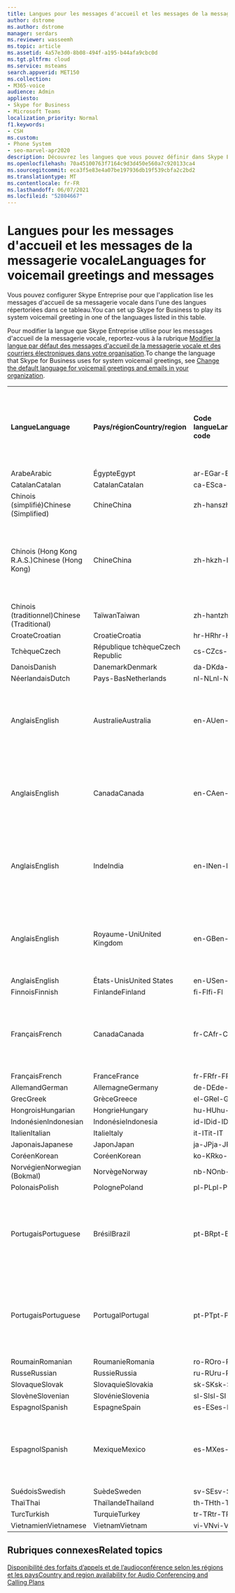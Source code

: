 ```yaml
---
title: Langues pour les messages d'accueil et les messages de la messagerie vocale
author: dstrome
ms.author: dstrome
manager: serdars
ms.reviewer: wasseemh
ms.topic: article
ms.assetid: 4a57e3d0-8b08-494f-a195-b44afa9cbc0d
ms.tgt.pltfrm: cloud
ms.service: msteams
search.appverid: MET150
ms.collection:
- M365-voice
audience: Admin
appliesto:
- Skype for Business
- Microsoft Teams
localization_priority: Normal
f1.keywords:
- CSH
ms.custom:
- Phone System
- seo-marvel-apr2020
description: Découvrez les langues que vous pouvez définir dans Skype Entreprise pour les messages système et les messages d’accueil de la messagerie vocale par défaut.
ms.openlocfilehash: 70a45100763f7164c9d3d450e560a7c920133ca4
ms.sourcegitcommit: eca3f5e83e4a07be197936db19f539cbfa2c2bd2
ms.translationtype: MT
ms.contentlocale: fr-FR
ms.lasthandoff: 06/07/2021
ms.locfileid: "52804667"
---
```

# <a name="languages-for-voicemail-greetings-and-messages"></a><span data-ttu-id="f62c3-103">Langues pour les messages d'accueil et les messages de la messagerie vocale</span><span class="sxs-lookup"><span data-stu-id="f62c3-103">Languages for voicemail greetings and messages</span></span>

<span data-ttu-id="f62c3-104">Vous pouvez configurer Skype Entreprise pour que l'application lise les messages d'accueil de sa messagerie vocale dans l'une des langues répertoriées dans ce tableau.</span><span class="sxs-lookup"><span data-stu-id="f62c3-104">You can set up Skype for Business to play its system voicemail greeting in one of the languages listed in this table.</span></span>

<span data-ttu-id="f62c3-105">Pour modifier la langue que Skype Entreprise utilise pour les messages d'accueil de la messagerie vocale, reportez-vous à la rubrique [Modifier la langue par défaut des messages d'accueil de la messagerie vocale et des courriers électroniques dans votre organisation](/microsoftteams/change-the-default-language-for-greetings-and-emails?toc=/skypeforbusiness/toc.json&bc=/skypeforbusiness/breadcrumb/toc.json).</span><span class="sxs-lookup"><span data-stu-id="f62c3-105">To change the language that Skype for Business uses for system voicemail greetings, see [Change the default language for voicemail greetings and emails in your organization](/microsoftteams/change-the-default-language-for-greetings-and-emails?toc=/skypeforbusiness/toc.json&bc=/skypeforbusiness/breadcrumb/toc.json).</span></span>

|||||||
|:-----|:-----|:-----|:-----|:-----|:-----|
|<span data-ttu-id="f62c3-106">**Langue**</span><span class="sxs-lookup"><span data-stu-id="f62c3-106">**Language**</span></span> <br/> |<span data-ttu-id="f62c3-107">**Pays/région**</span><span class="sxs-lookup"><span data-stu-id="f62c3-107">**Country/region**</span></span> <br/> |<span data-ttu-id="f62c3-108">**Code langue**</span><span class="sxs-lookup"><span data-stu-id="f62c3-108">**Language code**</span></span> <br/> |<span data-ttu-id="f62c3-109">**Disponible pour qu'un utilisateur la voie dans un courrier électronique ?**</span><span class="sxs-lookup"><span data-stu-id="f62c3-109">**Available for a user to see it in email?**</span></span> <br/> |<span data-ttu-id="f62c3-110">**Disponible lorsque l'utilisateur appelle ?**</span><span class="sxs-lookup"><span data-stu-id="f62c3-110">**Available when the user calls in?**</span></span> <br/> |<span data-ttu-id="f62c3-111">**Transcription disponible ?**</span><span class="sxs-lookup"><span data-stu-id="f62c3-111">**Transcription available?**</span></span> <br/> |
|<span data-ttu-id="f62c3-112">Arabe</span><span class="sxs-lookup"><span data-stu-id="f62c3-112">Arabic</span></span> <br/> |<span data-ttu-id="f62c3-113">Égypte</span><span class="sxs-lookup"><span data-stu-id="f62c3-113">Egypt</span></span>  <br/> |<span data-ttu-id="f62c3-114">ar-EG</span><span class="sxs-lookup"><span data-stu-id="f62c3-114">ar-EG</span></span>  <br/> |<span data-ttu-id="f62c3-115">Oui</span><span class="sxs-lookup"><span data-stu-id="f62c3-115">Yes</span></span>  <br/> |<span data-ttu-id="f62c3-116">Oui</span><span class="sxs-lookup"><span data-stu-id="f62c3-116">Yes</span></span>  <br/> |<span data-ttu-id="f62c3-117">Non</span><span class="sxs-lookup"><span data-stu-id="f62c3-117">No</span></span>  <br/> |
|<span data-ttu-id="f62c3-118">Catalan</span><span class="sxs-lookup"><span data-stu-id="f62c3-118">Catalan</span></span>  <br/> |<span data-ttu-id="f62c3-119">Catalan</span><span class="sxs-lookup"><span data-stu-id="f62c3-119">Catalan</span></span>  <br/> |<span data-ttu-id="f62c3-120">ca-ES</span><span class="sxs-lookup"><span data-stu-id="f62c3-120">ca-ES</span></span>  <br/> |<span data-ttu-id="f62c3-121">Oui</span><span class="sxs-lookup"><span data-stu-id="f62c3-121">Yes</span></span>  <br/> |<span data-ttu-id="f62c3-122">Oui</span><span class="sxs-lookup"><span data-stu-id="f62c3-122">Yes</span></span>  <br/> |<span data-ttu-id="f62c3-123">Non</span><span class="sxs-lookup"><span data-stu-id="f62c3-123">No</span></span>  <br/> |
|<span data-ttu-id="f62c3-124">Chinois (simplifié)</span><span class="sxs-lookup"><span data-stu-id="f62c3-124">Chinese (Simplified)</span></span>  <br/> |<span data-ttu-id="f62c3-125">Chine</span><span class="sxs-lookup"><span data-stu-id="f62c3-125">China</span></span>  <br/> |<span data-ttu-id="f62c3-126">zh-hans</span><span class="sxs-lookup"><span data-stu-id="f62c3-126">zh-hans</span></span>  <br/> |<span data-ttu-id="f62c3-127">Oui</span><span class="sxs-lookup"><span data-stu-id="f62c3-127">Yes</span></span>  <br/> |<span data-ttu-id="f62c3-128">Oui</span><span class="sxs-lookup"><span data-stu-id="f62c3-128">Yes</span></span>  <br/> |<span data-ttu-id="f62c3-129">Oui</span><span class="sxs-lookup"><span data-stu-id="f62c3-129">Yes</span></span>  <br/> |
|<span data-ttu-id="f62c3-130">Chinois (Hong Kong R.A.S.)</span><span class="sxs-lookup"><span data-stu-id="f62c3-130">Chinese (Hong Kong)</span></span>  <br/> |<span data-ttu-id="f62c3-131">Chine</span><span class="sxs-lookup"><span data-stu-id="f62c3-131">China</span></span>  <br/> |<span data-ttu-id="f62c3-132">zh-hk</span><span class="sxs-lookup"><span data-stu-id="f62c3-132">zh-hk</span></span>  <br/> |<span data-ttu-id="f62c3-133">Oui, mais le chinois (traditionnel) (zh-hant) est utilisé.</span><span class="sxs-lookup"><span data-stu-id="f62c3-133">Yes, but Chinese (Traditional) (zh-hant) is used.</span></span>  <br/> | <span data-ttu-id="f62c3-134">Oui</span><span class="sxs-lookup"><span data-stu-id="f62c3-134">Yes</span></span> <br/> |<span data-ttu-id="f62c3-135">Oui, mais le chinois (traditionnel) (zh-hant) est utilisé.</span><span class="sxs-lookup"><span data-stu-id="f62c3-135">Yes, but Chinese (Traditional) (zh-hant) is used.</span></span>  <br/> |
|<span data-ttu-id="f62c3-136">Chinois (traditionnel)</span><span class="sxs-lookup"><span data-stu-id="f62c3-136">Chinese (Traditional)</span></span>  <br/> |<span data-ttu-id="f62c3-137">Taïwan</span><span class="sxs-lookup"><span data-stu-id="f62c3-137">Taiwan</span></span>  <br/> |<span data-ttu-id="f62c3-138">zh-hant</span><span class="sxs-lookup"><span data-stu-id="f62c3-138">zh-hant</span></span>  <br/> |<span data-ttu-id="f62c3-139">Oui</span><span class="sxs-lookup"><span data-stu-id="f62c3-139">Yes</span></span>  <br/> |<span data-ttu-id="f62c3-140">Oui</span><span class="sxs-lookup"><span data-stu-id="f62c3-140">Yes</span></span>  <br/> |<span data-ttu-id="f62c3-141">Non</span><span class="sxs-lookup"><span data-stu-id="f62c3-141">No</span></span>  <br/> |
|<span data-ttu-id="f62c3-142">Croate</span><span class="sxs-lookup"><span data-stu-id="f62c3-142">Croatian</span></span><br/> |<span data-ttu-id="f62c3-143">Croatie</span><span class="sxs-lookup"><span data-stu-id="f62c3-143">Croatia</span></span>  <br/> |<span data-ttu-id="f62c3-144">hr-HR</span><span class="sxs-lookup"><span data-stu-id="f62c3-144">hr-HR</span></span>  <br/> |<span data-ttu-id="f62c3-145">Oui</span><span class="sxs-lookup"><span data-stu-id="f62c3-145">Yes</span></span>  <br/> |<span data-ttu-id="f62c3-146">Oui</span><span class="sxs-lookup"><span data-stu-id="f62c3-146">Yes</span></span>  <br/> |<span data-ttu-id="f62c3-147">Non</span><span class="sxs-lookup"><span data-stu-id="f62c3-147">No</span></span>  <br/> |
|<span data-ttu-id="f62c3-148">Tchèque</span><span class="sxs-lookup"><span data-stu-id="f62c3-148">Czech</span></span> <br/> |<span data-ttu-id="f62c3-149">République tchèque</span><span class="sxs-lookup"><span data-stu-id="f62c3-149">Czech Republic</span></span>  <br/> |<span data-ttu-id="f62c3-150">cs-CZ</span><span class="sxs-lookup"><span data-stu-id="f62c3-150">cs-CZ</span></span>  <br/> |<span data-ttu-id="f62c3-151">Oui</span><span class="sxs-lookup"><span data-stu-id="f62c3-151">Yes</span></span>  <br/> |<span data-ttu-id="f62c3-152">Oui</span><span class="sxs-lookup"><span data-stu-id="f62c3-152">Yes</span></span>  <br/> |<span data-ttu-id="f62c3-153">Non</span><span class="sxs-lookup"><span data-stu-id="f62c3-153">No</span></span>  <br/> |
|<span data-ttu-id="f62c3-154">Danois</span><span class="sxs-lookup"><span data-stu-id="f62c3-154">Danish</span></span>  <br/> |<span data-ttu-id="f62c3-155">Danemark</span><span class="sxs-lookup"><span data-stu-id="f62c3-155">Denmark</span></span>  <br/> |<span data-ttu-id="f62c3-156">da-DK</span><span class="sxs-lookup"><span data-stu-id="f62c3-156">da-DK</span></span>  <br/> |<span data-ttu-id="f62c3-157">Oui</span><span class="sxs-lookup"><span data-stu-id="f62c3-157">Yes</span></span>  <br/> |<span data-ttu-id="f62c3-158">Oui</span><span class="sxs-lookup"><span data-stu-id="f62c3-158">Yes</span></span>  <br/> |<span data-ttu-id="f62c3-159">Non</span><span class="sxs-lookup"><span data-stu-id="f62c3-159">No</span></span>  <br/> |
|<span data-ttu-id="f62c3-160">Néerlandais</span><span class="sxs-lookup"><span data-stu-id="f62c3-160">Dutch</span></span>  <br/> |<span data-ttu-id="f62c3-161">Pays-Bas</span><span class="sxs-lookup"><span data-stu-id="f62c3-161">Netherlands</span></span>  <br/> |<span data-ttu-id="f62c3-162">nl-NL</span><span class="sxs-lookup"><span data-stu-id="f62c3-162">nl-NL</span></span>  <br/> |<span data-ttu-id="f62c3-163">Oui</span><span class="sxs-lookup"><span data-stu-id="f62c3-163">Yes</span></span>  <br/> |<span data-ttu-id="f62c3-164">Oui</span><span class="sxs-lookup"><span data-stu-id="f62c3-164">Yes</span></span>  <br/> |<span data-ttu-id="f62c3-165">Non</span><span class="sxs-lookup"><span data-stu-id="f62c3-165">No</span></span>  <br/> |
|<span data-ttu-id="f62c3-166">Anglais</span><span class="sxs-lookup"><span data-stu-id="f62c3-166">English</span></span>  <br/> |<span data-ttu-id="f62c3-167">Australie</span><span class="sxs-lookup"><span data-stu-id="f62c3-167">Australia</span></span>  <br/> |<span data-ttu-id="f62c3-168">en-AU</span><span class="sxs-lookup"><span data-stu-id="f62c3-168">en-AU</span></span>  <br/> |<span data-ttu-id="f62c3-169">Oui, mais l'anglais des États-Unis (en-US) est utilisé.</span><span class="sxs-lookup"><span data-stu-id="f62c3-169">Yes, but US English (en-US) is used.</span></span>  <br/> |<span data-ttu-id="f62c3-170">Oui</span><span class="sxs-lookup"><span data-stu-id="f62c3-170">Yes</span></span>  <br/> |<span data-ttu-id="f62c3-171">Oui, mais l'anglais des États-Unis (en-US) est utilisé.</span><span class="sxs-lookup"><span data-stu-id="f62c3-171">Yes, but US English (en-US) is used.</span></span>  <br/> |
|<span data-ttu-id="f62c3-172">Anglais</span><span class="sxs-lookup"><span data-stu-id="f62c3-172">English</span></span>  <br/> |<span data-ttu-id="f62c3-173">Canada</span><span class="sxs-lookup"><span data-stu-id="f62c3-173">Canada</span></span>  <br/> |<span data-ttu-id="f62c3-174">en-CA</span><span class="sxs-lookup"><span data-stu-id="f62c3-174">en-CA</span></span>  <br/> |<span data-ttu-id="f62c3-175">Oui, mais l'anglais des États-Unis (en-US) est utilisé.</span><span class="sxs-lookup"><span data-stu-id="f62c3-175">Yes, but US English (en-US) is used.</span></span>  <br/> |<span data-ttu-id="f62c3-176">Oui</span><span class="sxs-lookup"><span data-stu-id="f62c3-176">Yes</span></span>  <br/> |<span data-ttu-id="f62c3-177">Oui, mais l'anglais des États-Unis (en-US) est utilisé.</span><span class="sxs-lookup"><span data-stu-id="f62c3-177">Yes, but US English (en-US) is used.</span></span>  <br/> |
|<span data-ttu-id="f62c3-178">Anglais</span><span class="sxs-lookup"><span data-stu-id="f62c3-178">English</span></span>  <br/> |<span data-ttu-id="f62c3-179">Inde</span><span class="sxs-lookup"><span data-stu-id="f62c3-179">India</span></span>  <br/> |<span data-ttu-id="f62c3-180">en-IN</span><span class="sxs-lookup"><span data-stu-id="f62c3-180">en-IN</span></span>  <br/> |<span data-ttu-id="f62c3-181">Oui, mais l'anglais des États-Unis (en-US) est utilisé.</span><span class="sxs-lookup"><span data-stu-id="f62c3-181">Yes, but US English (en-US) is used.</span></span>  <br/> |<span data-ttu-id="f62c3-182">Oui</span><span class="sxs-lookup"><span data-stu-id="f62c3-182">Yes</span></span>  <br/> |<span data-ttu-id="f62c3-183">Oui, mais l'anglais des États-Unis (en-US) est utilisé.</span><span class="sxs-lookup"><span data-stu-id="f62c3-183">Yes, but US English (en-US) is used.</span></span>  <br/> |
|<span data-ttu-id="f62c3-184">Anglais</span><span class="sxs-lookup"><span data-stu-id="f62c3-184">English</span></span>  <br/> |<span data-ttu-id="f62c3-185">Royaume-Uni</span><span class="sxs-lookup"><span data-stu-id="f62c3-185">United Kingdom</span></span>  <br/> |<span data-ttu-id="f62c3-186">en-GB</span><span class="sxs-lookup"><span data-stu-id="f62c3-186">en-GB</span></span>  <br/> |<span data-ttu-id="f62c3-187">Oui, mais l'anglais des États-Unis (en-US) est utilisé.</span><span class="sxs-lookup"><span data-stu-id="f62c3-187">Yes, but US English (en-US) is used.</span></span>  <br/> |<span data-ttu-id="f62c3-188">Oui</span><span class="sxs-lookup"><span data-stu-id="f62c3-188">Yes</span></span>  <br/> |<span data-ttu-id="f62c3-189">Oui, mais l'anglais des États-Unis (en-US) est utilisé.</span><span class="sxs-lookup"><span data-stu-id="f62c3-189">Yes, but US English (en-US) is used.</span></span>  <br/> |
|<span data-ttu-id="f62c3-190">Anglais</span><span class="sxs-lookup"><span data-stu-id="f62c3-190">English</span></span>  <br/> |<span data-ttu-id="f62c3-191">États-Unis</span><span class="sxs-lookup"><span data-stu-id="f62c3-191">United States</span></span>  <br/> |<span data-ttu-id="f62c3-192">en-US</span><span class="sxs-lookup"><span data-stu-id="f62c3-192">en-US</span></span>  <br/> |<span data-ttu-id="f62c3-193">Oui</span><span class="sxs-lookup"><span data-stu-id="f62c3-193">Yes</span></span>  <br/> |<span data-ttu-id="f62c3-194">Oui</span><span class="sxs-lookup"><span data-stu-id="f62c3-194">Yes</span></span>  <br/> |<span data-ttu-id="f62c3-195">Oui</span><span class="sxs-lookup"><span data-stu-id="f62c3-195">Yes</span></span>  <br/> |
|<span data-ttu-id="f62c3-196">Finnois</span><span class="sxs-lookup"><span data-stu-id="f62c3-196">Finnish</span></span>  <br/> |<span data-ttu-id="f62c3-197">Finlande</span><span class="sxs-lookup"><span data-stu-id="f62c3-197">Finland</span></span>  <br/> |<span data-ttu-id="f62c3-198">fi-FI</span><span class="sxs-lookup"><span data-stu-id="f62c3-198">fi-Fl</span></span>  <br/> |<span data-ttu-id="f62c3-199">Oui</span><span class="sxs-lookup"><span data-stu-id="f62c3-199">Yes</span></span>  <br/> |<span data-ttu-id="f62c3-200">Oui</span><span class="sxs-lookup"><span data-stu-id="f62c3-200">Yes</span></span>  <br/> |<span data-ttu-id="f62c3-201">Non</span><span class="sxs-lookup"><span data-stu-id="f62c3-201">No</span></span>  <br/> |
|<span data-ttu-id="f62c3-202">Français</span><span class="sxs-lookup"><span data-stu-id="f62c3-202">French</span></span>  <br/> |<span data-ttu-id="f62c3-203">Canada</span><span class="sxs-lookup"><span data-stu-id="f62c3-203">Canada</span></span>  <br/> |<span data-ttu-id="f62c3-204">fr-CA</span><span class="sxs-lookup"><span data-stu-id="f62c3-204">fr-CA</span></span>  <br/> |<span data-ttu-id="f62c3-205">Mais le français de France (fr-FR) est utilisé.</span><span class="sxs-lookup"><span data-stu-id="f62c3-205">Yes, but France French (fr-FR) is used.</span></span>  <br/> |<span data-ttu-id="f62c3-206">Oui</span><span class="sxs-lookup"><span data-stu-id="f62c3-206">Yes</span></span>  <br/> |<span data-ttu-id="f62c3-207">Mais le français de France (fr-FR) est utilisé.</span><span class="sxs-lookup"><span data-stu-id="f62c3-207">Yes, but France French (fr-FR) is used.</span></span>  <br/> |
|<span data-ttu-id="f62c3-208">Français</span><span class="sxs-lookup"><span data-stu-id="f62c3-208">French</span></span>  <br/> |<span data-ttu-id="f62c3-209">France</span><span class="sxs-lookup"><span data-stu-id="f62c3-209">France</span></span>  <br/> |<span data-ttu-id="f62c3-210">fr-FR</span><span class="sxs-lookup"><span data-stu-id="f62c3-210">fr-FR</span></span>  <br/> |<span data-ttu-id="f62c3-211">Oui</span><span class="sxs-lookup"><span data-stu-id="f62c3-211">Yes</span></span>  <br/> |<span data-ttu-id="f62c3-212">Oui</span><span class="sxs-lookup"><span data-stu-id="f62c3-212">Yes</span></span>  <br/> |<span data-ttu-id="f62c3-213">Oui</span><span class="sxs-lookup"><span data-stu-id="f62c3-213">Yes</span></span>  <br/> |
|<span data-ttu-id="f62c3-214">Allemand</span><span class="sxs-lookup"><span data-stu-id="f62c3-214">German</span></span>  <br/> |<span data-ttu-id="f62c3-215">Allemagne</span><span class="sxs-lookup"><span data-stu-id="f62c3-215">Germany</span></span>  <br/> |<span data-ttu-id="f62c3-216">de-DE</span><span class="sxs-lookup"><span data-stu-id="f62c3-216">de-DE</span></span>  <br/> |<span data-ttu-id="f62c3-217">Oui</span><span class="sxs-lookup"><span data-stu-id="f62c3-217">Yes</span></span>  <br/> |<span data-ttu-id="f62c3-218">Oui</span><span class="sxs-lookup"><span data-stu-id="f62c3-218">Yes</span></span>  <br/> |<span data-ttu-id="f62c3-219">Oui</span><span class="sxs-lookup"><span data-stu-id="f62c3-219">Yes</span></span>  <br/> |
|<span data-ttu-id="f62c3-220">Grec</span><span class="sxs-lookup"><span data-stu-id="f62c3-220">Greek</span></span> <br/> |<span data-ttu-id="f62c3-221">Grèce</span><span class="sxs-lookup"><span data-stu-id="f62c3-221">Greece</span></span>  <br/> |<span data-ttu-id="f62c3-222">el-GR</span><span class="sxs-lookup"><span data-stu-id="f62c3-222">el-GR</span></span>  <br/> |<span data-ttu-id="f62c3-223">Oui</span><span class="sxs-lookup"><span data-stu-id="f62c3-223">Yes</span></span>  <br/> |<span data-ttu-id="f62c3-224">Oui</span><span class="sxs-lookup"><span data-stu-id="f62c3-224">Yes</span></span>  <br/> |<span data-ttu-id="f62c3-225">Non</span><span class="sxs-lookup"><span data-stu-id="f62c3-225">No</span></span>  <br/> |
|<span data-ttu-id="f62c3-226">Hongrois</span><span class="sxs-lookup"><span data-stu-id="f62c3-226">Hungarian</span></span> <br/> |<span data-ttu-id="f62c3-227">Hongrie</span><span class="sxs-lookup"><span data-stu-id="f62c3-227">Hungary</span></span>  <br/> |<span data-ttu-id="f62c3-228">hu-HU</span><span class="sxs-lookup"><span data-stu-id="f62c3-228">hu-HU</span></span>  <br/> |<span data-ttu-id="f62c3-229">Oui</span><span class="sxs-lookup"><span data-stu-id="f62c3-229">Yes</span></span>  <br/> |<span data-ttu-id="f62c3-230">Oui</span><span class="sxs-lookup"><span data-stu-id="f62c3-230">Yes</span></span>  <br/> |<span data-ttu-id="f62c3-231">Non</span><span class="sxs-lookup"><span data-stu-id="f62c3-231">No</span></span>  <br/> |
|<span data-ttu-id="f62c3-232">Indonésien</span><span class="sxs-lookup"><span data-stu-id="f62c3-232">Indonesian</span></span> <br/> |<span data-ttu-id="f62c3-233">Indonésie</span><span class="sxs-lookup"><span data-stu-id="f62c3-233">Indonesia</span></span>  <br/> |<span data-ttu-id="f62c3-234">id-ID</span><span class="sxs-lookup"><span data-stu-id="f62c3-234">id-ID</span></span>  <br/> |<span data-ttu-id="f62c3-235">Oui</span><span class="sxs-lookup"><span data-stu-id="f62c3-235">Yes</span></span>  <br/> |<span data-ttu-id="f62c3-236">Oui</span><span class="sxs-lookup"><span data-stu-id="f62c3-236">Yes</span></span>  <br/> |<span data-ttu-id="f62c3-237">Non</span><span class="sxs-lookup"><span data-stu-id="f62c3-237">No</span></span>  <br/> |
|<span data-ttu-id="f62c3-238">Italien</span><span class="sxs-lookup"><span data-stu-id="f62c3-238">Italian</span></span>  <br/> |<span data-ttu-id="f62c3-239">Italie</span><span class="sxs-lookup"><span data-stu-id="f62c3-239">Italy</span></span>  <br/> |<span data-ttu-id="f62c3-240">it-IT</span><span class="sxs-lookup"><span data-stu-id="f62c3-240">it-IT</span></span>  <br/> |<span data-ttu-id="f62c3-241">Oui</span><span class="sxs-lookup"><span data-stu-id="f62c3-241">Yes</span></span>  <br/> |<span data-ttu-id="f62c3-242">Oui</span><span class="sxs-lookup"><span data-stu-id="f62c3-242">Yes</span></span>  <br/> |<span data-ttu-id="f62c3-243">Oui</span><span class="sxs-lookup"><span data-stu-id="f62c3-243">Yes</span></span>  <br/> |
|<span data-ttu-id="f62c3-244">Japonais</span><span class="sxs-lookup"><span data-stu-id="f62c3-244">Japanese</span></span>  <br/> |<span data-ttu-id="f62c3-245">Japon</span><span class="sxs-lookup"><span data-stu-id="f62c3-245">Japan</span></span>  <br/> |<span data-ttu-id="f62c3-246">ja-JP</span><span class="sxs-lookup"><span data-stu-id="f62c3-246">ja-JP</span></span>  <br/> |<span data-ttu-id="f62c3-247">Oui</span><span class="sxs-lookup"><span data-stu-id="f62c3-247">Yes</span></span>  <br/> |<span data-ttu-id="f62c3-248">Oui</span><span class="sxs-lookup"><span data-stu-id="f62c3-248">Yes</span></span>  <br/> |<span data-ttu-id="f62c3-249">Oui</span><span class="sxs-lookup"><span data-stu-id="f62c3-249">Yes</span></span>  <br/> |
|<span data-ttu-id="f62c3-250">Coréen</span><span class="sxs-lookup"><span data-stu-id="f62c3-250">Korean</span></span>  <br/> |<span data-ttu-id="f62c3-251">Coréen</span><span class="sxs-lookup"><span data-stu-id="f62c3-251">Korean</span></span>  <br/> |<span data-ttu-id="f62c3-252">ko-KR</span><span class="sxs-lookup"><span data-stu-id="f62c3-252">ko-KR</span></span>  <br/> |<span data-ttu-id="f62c3-253">Oui</span><span class="sxs-lookup"><span data-stu-id="f62c3-253">Yes</span></span>  <br/> |<span data-ttu-id="f62c3-254">Oui</span><span class="sxs-lookup"><span data-stu-id="f62c3-254">Yes</span></span>  <br/> |<span data-ttu-id="f62c3-255">Non</span><span class="sxs-lookup"><span data-stu-id="f62c3-255">No</span></span>  <br/> |
|<span data-ttu-id="f62c3-256">Norvégien</span><span class="sxs-lookup"><span data-stu-id="f62c3-256">Norwegian (Bokmal)</span></span>  <br/> |<span data-ttu-id="f62c3-257">Norvège</span><span class="sxs-lookup"><span data-stu-id="f62c3-257">Norway</span></span>  <br/> |<span data-ttu-id="f62c3-258">nb-NO</span><span class="sxs-lookup"><span data-stu-id="f62c3-258">nb-NO</span></span>  <br/> |<span data-ttu-id="f62c3-259">Oui</span><span class="sxs-lookup"><span data-stu-id="f62c3-259">Yes</span></span>  <br/> |<span data-ttu-id="f62c3-260">Non</span><span class="sxs-lookup"><span data-stu-id="f62c3-260">No</span></span>  <br/> |<span data-ttu-id="f62c3-261">Non</span><span class="sxs-lookup"><span data-stu-id="f62c3-261">No</span></span>  <br/> |
|<span data-ttu-id="f62c3-262">Polonais</span><span class="sxs-lookup"><span data-stu-id="f62c3-262">Polish</span></span>  <br/> |<span data-ttu-id="f62c3-263">Pologne</span><span class="sxs-lookup"><span data-stu-id="f62c3-263">Poland</span></span>  <br/> |<span data-ttu-id="f62c3-264">pl-PL</span><span class="sxs-lookup"><span data-stu-id="f62c3-264">pl-PL</span></span>  <br/> |<span data-ttu-id="f62c3-265">Oui</span><span class="sxs-lookup"><span data-stu-id="f62c3-265">Yes</span></span>  <br/> | <span data-ttu-id="f62c3-266">Oui</span><span class="sxs-lookup"><span data-stu-id="f62c3-266">Yes</span></span> <br/> |<span data-ttu-id="f62c3-267">Non</span><span class="sxs-lookup"><span data-stu-id="f62c3-267">No</span></span>  <br/> |
|<span data-ttu-id="f62c3-268">Portugais</span><span class="sxs-lookup"><span data-stu-id="f62c3-268">Portuguese</span></span>  <br/> |<span data-ttu-id="f62c3-269">Brésil</span><span class="sxs-lookup"><span data-stu-id="f62c3-269">Brazil</span></span>  <br/> |<span data-ttu-id="f62c3-270">pt-BR</span><span class="sxs-lookup"><span data-stu-id="f62c3-270">pt-BR</span></span>  <br/> |<span data-ttu-id="f62c3-271">Oui, mais le portugais du Portugal (pt-PT) est utilisé.</span><span class="sxs-lookup"><span data-stu-id="f62c3-271">Yes, but Portugal Portuguese (pt-PT) is used.</span></span>  <br/> |<span data-ttu-id="f62c3-272">Oui</span><span class="sxs-lookup"><span data-stu-id="f62c3-272">Yes</span></span>  <br/> |<span data-ttu-id="f62c3-273">Oui</span><span class="sxs-lookup"><span data-stu-id="f62c3-273">Yes</span></span>  <br/> |
|<span data-ttu-id="f62c3-274">Portugais</span><span class="sxs-lookup"><span data-stu-id="f62c3-274">Portuguese</span></span>  <br/> |<span data-ttu-id="f62c3-275">Portugal</span><span class="sxs-lookup"><span data-stu-id="f62c3-275">Portugal</span></span>  <br/> |<span data-ttu-id="f62c3-276">pt-PT</span><span class="sxs-lookup"><span data-stu-id="f62c3-276">pt-PT</span></span>  <br/> |<span data-ttu-id="f62c3-277">Oui</span><span class="sxs-lookup"><span data-stu-id="f62c3-277">Yes</span></span>  <br/> |<span data-ttu-id="f62c3-278">Oui</span><span class="sxs-lookup"><span data-stu-id="f62c3-278">Yes</span></span>  <br/> |<span data-ttu-id="f62c3-279">Oui, mais le portugais du Brésil (pt-BR) est utilisé.</span><span class="sxs-lookup"><span data-stu-id="f62c3-279">Yes, but Brazil Portuguese (pt-BR) is used.</span></span>  <br/> |
|<span data-ttu-id="f62c3-280">Roumain</span><span class="sxs-lookup"><span data-stu-id="f62c3-280">Romanian</span></span><br/> |<span data-ttu-id="f62c3-281">Roumanie</span><span class="sxs-lookup"><span data-stu-id="f62c3-281">Romania</span></span>  <br/> |<span data-ttu-id="f62c3-282">ro-RO</span><span class="sxs-lookup"><span data-stu-id="f62c3-282">ro-RO</span></span>  <br/> |<span data-ttu-id="f62c3-283">Oui</span><span class="sxs-lookup"><span data-stu-id="f62c3-283">Yes</span></span>  <br/> |<span data-ttu-id="f62c3-284">Oui</span><span class="sxs-lookup"><span data-stu-id="f62c3-284">Yes</span></span>  <br/> |<span data-ttu-id="f62c3-285">Non</span><span class="sxs-lookup"><span data-stu-id="f62c3-285">No</span></span>  <br/> |
|<span data-ttu-id="f62c3-286">Russe</span><span class="sxs-lookup"><span data-stu-id="f62c3-286">Russian</span></span>  <br/> |<span data-ttu-id="f62c3-287">Russie</span><span class="sxs-lookup"><span data-stu-id="f62c3-287">Russia</span></span>  <br/> |<span data-ttu-id="f62c3-288">ru-RU</span><span class="sxs-lookup"><span data-stu-id="f62c3-288">ru-RU</span></span>  <br/> |<span data-ttu-id="f62c3-289">Oui</span><span class="sxs-lookup"><span data-stu-id="f62c3-289">Yes</span></span>  <br/> |<span data-ttu-id="f62c3-290">Oui</span><span class="sxs-lookup"><span data-stu-id="f62c3-290">Yes</span></span>  <br/> |<span data-ttu-id="f62c3-291">Non</span><span class="sxs-lookup"><span data-stu-id="f62c3-291">No</span></span>  <br/> |
|<span data-ttu-id="f62c3-292">Slovaque</span><span class="sxs-lookup"><span data-stu-id="f62c3-292">Slovak</span></span> <br/> |<span data-ttu-id="f62c3-293">Slovaquie</span><span class="sxs-lookup"><span data-stu-id="f62c3-293">Slovakia</span></span>  <br/> |<span data-ttu-id="f62c3-294">sk-SK</span><span class="sxs-lookup"><span data-stu-id="f62c3-294">sk-SK</span></span>  <br/> |<span data-ttu-id="f62c3-295">Oui</span><span class="sxs-lookup"><span data-stu-id="f62c3-295">Yes</span></span>  <br/> |<span data-ttu-id="f62c3-296">Oui</span><span class="sxs-lookup"><span data-stu-id="f62c3-296">Yes</span></span>  <br/> |<span data-ttu-id="f62c3-297">Non</span><span class="sxs-lookup"><span data-stu-id="f62c3-297">No</span></span>  <br/> |
|<span data-ttu-id="f62c3-298">Slovène</span><span class="sxs-lookup"><span data-stu-id="f62c3-298">Slovenian</span></span> <br/> |<span data-ttu-id="f62c3-299">Slovénie</span><span class="sxs-lookup"><span data-stu-id="f62c3-299">Slovenia</span></span>  <br/> |<span data-ttu-id="f62c3-300">sl-SI</span><span class="sxs-lookup"><span data-stu-id="f62c3-300">sl-SI</span></span>  <br/> |<span data-ttu-id="f62c3-301">Oui</span><span class="sxs-lookup"><span data-stu-id="f62c3-301">Yes</span></span>  <br/> |<span data-ttu-id="f62c3-302">Oui</span><span class="sxs-lookup"><span data-stu-id="f62c3-302">Yes</span></span>  <br/> |<span data-ttu-id="f62c3-303">Non</span><span class="sxs-lookup"><span data-stu-id="f62c3-303">No</span></span>  <br/> |
|<span data-ttu-id="f62c3-304">Espagnol</span><span class="sxs-lookup"><span data-stu-id="f62c3-304">Spanish</span></span>  <br/> |<span data-ttu-id="f62c3-305">Espagne</span><span class="sxs-lookup"><span data-stu-id="f62c3-305">Spain</span></span>  <br/> |<span data-ttu-id="f62c3-306">es-ES</span><span class="sxs-lookup"><span data-stu-id="f62c3-306">es-ES</span></span>  <br/> |<span data-ttu-id="f62c3-307">Oui</span><span class="sxs-lookup"><span data-stu-id="f62c3-307">Yes</span></span>  <br/> |<span data-ttu-id="f62c3-308">Oui</span><span class="sxs-lookup"><span data-stu-id="f62c3-308">Yes</span></span>  <br/> |<span data-ttu-id="f62c3-309">Oui</span><span class="sxs-lookup"><span data-stu-id="f62c3-309">Yes</span></span>  <br/> |
|<span data-ttu-id="f62c3-310">Espagnol</span><span class="sxs-lookup"><span data-stu-id="f62c3-310">Spanish</span></span>  <br/> |<span data-ttu-id="f62c3-311">Mexique</span><span class="sxs-lookup"><span data-stu-id="f62c3-311">Mexico</span></span>  <br/> |<span data-ttu-id="f62c3-312">es-MX</span><span class="sxs-lookup"><span data-stu-id="f62c3-312">es-MX</span></span>  <br/> |<span data-ttu-id="f62c3-313">Oui, mais l'espagnol d'Espagne (es-ES) est utilisé.</span><span class="sxs-lookup"><span data-stu-id="f62c3-313">Yes, but Spain Spanish (es-ES) is used.</span></span>  <br/> |<span data-ttu-id="f62c3-314">Oui</span><span class="sxs-lookup"><span data-stu-id="f62c3-314">Yes</span></span>  <br/> |<span data-ttu-id="f62c3-315">Oui, mais l'espagnol d'Espagne (es-ES) est utilisé.</span><span class="sxs-lookup"><span data-stu-id="f62c3-315">Yes, but Spain Spanish (es-ES) is used.</span></span>  <br/> |
|<span data-ttu-id="f62c3-316">Suédois</span><span class="sxs-lookup"><span data-stu-id="f62c3-316">Swedish</span></span>  <br/> |<span data-ttu-id="f62c3-317">Suède</span><span class="sxs-lookup"><span data-stu-id="f62c3-317">Sweden</span></span>  <br/> |<span data-ttu-id="f62c3-318">sv-SE</span><span class="sxs-lookup"><span data-stu-id="f62c3-318">sv-SE</span></span>  <br/> |<span data-ttu-id="f62c3-319">Oui</span><span class="sxs-lookup"><span data-stu-id="f62c3-319">Yes</span></span>  <br/> |<span data-ttu-id="f62c3-320">Oui</span><span class="sxs-lookup"><span data-stu-id="f62c3-320">Yes</span></span>  <br/> |<span data-ttu-id="f62c3-321">Non</span><span class="sxs-lookup"><span data-stu-id="f62c3-321">No</span></span>  <br/> |
|<span data-ttu-id="f62c3-322">Thaï</span><span class="sxs-lookup"><span data-stu-id="f62c3-322">Thai</span></span> <br/> |<span data-ttu-id="f62c3-323">Thaïlande</span><span class="sxs-lookup"><span data-stu-id="f62c3-323">Thailand</span></span>  <br/> |<span data-ttu-id="f62c3-324">th-TH</span><span class="sxs-lookup"><span data-stu-id="f62c3-324">th-TH</span></span>  <br/> |<span data-ttu-id="f62c3-325">Oui</span><span class="sxs-lookup"><span data-stu-id="f62c3-325">Yes</span></span>  <br/> |<span data-ttu-id="f62c3-326">Oui</span><span class="sxs-lookup"><span data-stu-id="f62c3-326">Yes</span></span>  <br/> |<span data-ttu-id="f62c3-327">Non</span><span class="sxs-lookup"><span data-stu-id="f62c3-327">No</span></span>  <br/> |
|<span data-ttu-id="f62c3-328">Turc</span><span class="sxs-lookup"><span data-stu-id="f62c3-328">Turkish</span></span>  <br/> |<span data-ttu-id="f62c3-329">Turquie</span><span class="sxs-lookup"><span data-stu-id="f62c3-329">Turkey</span></span>  <br/> |<span data-ttu-id="f62c3-330">tr-TR</span><span class="sxs-lookup"><span data-stu-id="f62c3-330">tr-TR</span></span>  <br/> |<span data-ttu-id="f62c3-331">Oui</span><span class="sxs-lookup"><span data-stu-id="f62c3-331">Yes</span></span>  <br/> |<span data-ttu-id="f62c3-332">Oui</span><span class="sxs-lookup"><span data-stu-id="f62c3-332">Yes</span></span>  <br/> |<span data-ttu-id="f62c3-333">Non</span><span class="sxs-lookup"><span data-stu-id="f62c3-333">No</span></span>  <br/> |
|<span data-ttu-id="f62c3-334">Vietnamien</span><span class="sxs-lookup"><span data-stu-id="f62c3-334">Vietnamese</span></span> <br/> |<span data-ttu-id="f62c3-335">Vietnam</span><span class="sxs-lookup"><span data-stu-id="f62c3-335">Vietnam</span></span>  <br/> |<span data-ttu-id="f62c3-336">vi-VN</span><span class="sxs-lookup"><span data-stu-id="f62c3-336">vi-VN</span></span>  <br/> |<span data-ttu-id="f62c3-337">Oui</span><span class="sxs-lookup"><span data-stu-id="f62c3-337">Yes</span></span>  <br/> |<span data-ttu-id="f62c3-338">Oui</span><span class="sxs-lookup"><span data-stu-id="f62c3-338">Yes</span></span>  <br/> |<span data-ttu-id="f62c3-339">Non</span><span class="sxs-lookup"><span data-stu-id="f62c3-339">No</span></span>  <br/> |

## <a name="related-topics"></a><span data-ttu-id="f62c3-340">Rubriques connexes</span><span class="sxs-lookup"><span data-stu-id="f62c3-340">Related topics</span></span>

[<span data-ttu-id="f62c3-341">Disponibilité des forfaits d’appels et de l’audioconférence selon les régions et les pays</span><span class="sxs-lookup"><span data-stu-id="f62c3-341">Country and region availability for Audio Conferencing and Calling Plans</span></span>](/microsoftteams/country-and-region-availability-for-audio-conferencing-and-calling-plans/country-and-region-availability-for-audio-conferencing-and-calling-plans?toc=/skypeforbusiness/toc.json&bc=/skypeforbusiness/breadcrumb/toc.json)
